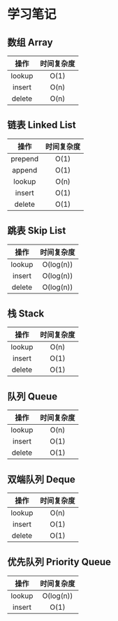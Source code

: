 <!-- <h1 align="center">学习笔记<h1> -->

# 学习笔记


## 数组 Array

|  操作  | 时间复杂度 |
| :----: | :--------: |
| lookup |    O(1)    |
| insert |    O(n)    |
| delete |    O(n)    |


## 链表 Linked List

|  操作   | 时间复杂度 |
| :-----: | :--------: |
| prepend |    O(1)    |
| append  |    O(1)    |
| lookup  |    O(n)    |
| insert  |    O(1)    |
| delete  |    O(1)    |


## 跳表 Skip List

|  操作  | 时间复杂度 |
| :----: | :--------: |
| lookup | O(log(n))  |
| insert | O(log(n))  |
| delete | O(log(n))  |


## 栈 Stack

|  操作  | 时间复杂度 |
| :----: | :--------: |
| lookup |    O(n)    |
| insert |    O(1)    |
| delete |    O(1)    |


## 队列 Queue

|  操作  | 时间复杂度 |
| :----: | :--------: |
| lookup |    O(n)    |
| insert |    O(1)    |
| delete |    O(1)    |


## 双端队列 Deque

|  操作  | 时间复杂度 |
| :----: | :--------: |
| lookup |    O(n)    |
| insert |    O(1)    |
| delete |    O(1)    |


## 优先队列 Priority Queue

|  操作  | 时间复杂度 |
| :----: | :--------: |
| lookup | O(log(n))  |
| insert |    O(1)    |
